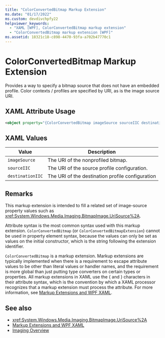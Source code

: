 ```yaml
---
title: "ColorConvertedBitmap Markup Extension"
ms.date: "01/17/2022"
ms.custom: devdivchpfy22
helpviewer_keywords: 
  - "XAML [WPF], ColorConvertedBitmap markup extension"
  - "ColorConvertedBitmap markup extension [WPF]"
ms.assetid: 18321c18-c898-4470-93fa-a702b47770c1
---
```

# ColorConvertedBitmap Markup Extension
Provides a way to specify a bitmap source that does not have an embedded profile. Color contexts / profiles are specified by URI, as is the image source URI.  
  
## XAML Attribute Usage  
  
```xml  
<object property="{ColorConvertedBitmap imageSource sourceIIC destinationIIC}" ... />
```  
  
## XAML Values  
  
| Value | Description |  
|-------|-------------|  
|`imageSource`|The URI of the nonprofiled bitmap.|  
|`sourceIIC`|The URI of the source profile configuration.|  
|`destinationIIC`|The URI of the destination profile configuration|  
  
## Remarks  
 This markup extension is intended to fill a related set of image-source property values such as <xref:System.Windows.Media.Imaging.BitmapImage.UriSource%2A>.  
  
 Attribute syntax is the most common syntax used with this markup extension. `ColorConvertedBitmap` (or `ColorConvertedBitmapExtension`) cannot be used in property element syntax, because the values can only be set as values on the initial constructor, which is the string following the extension identifier.  
  
 `ColorConvertedBitmap` is a markup extension. Markup extensions are typically implemented when there is a requirement to escape attribute values to be other than literal values or handler names, and the requirement is more global than just putting type converters on certain types or properties. All markup extensions in XAML use the { and } characters in their attribute syntax, which is the convention by which a XAML processor recognizes that a markup extension must process the attribute. For more information, see [Markup Extensions and WPF XAML](markup-extensions-and-wpf-xaml.md).  
  
## See also

- <xref:System.Windows.Media.Imaging.BitmapImage.UriSource%2A>
- [Markup Extensions and WPF XAML](markup-extensions-and-wpf-xaml.md)
- [Imaging Overview](../graphics-multimedia/imaging-overview.md)
